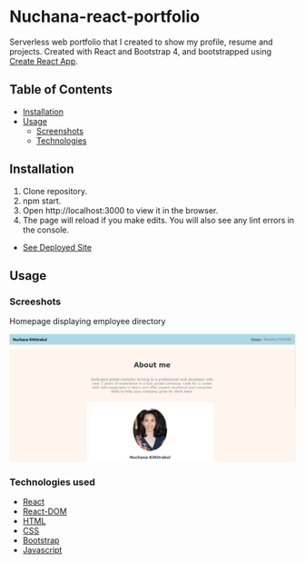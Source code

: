 # Nuchana-react-portfolio

Serverless web portfolio that I created to show my profile, resume and projects. Created with React and Bootstrap 4, and bootstrapped using [Create React App](https://github.com/facebookincubator/create-react-app).

## Table of Contents

* [Installation](#installation)
* [Usage](#usage)
    * [Screenshots](#screenshots)
    * [Technologies](#Technologies)


## Installation

1. Clone repository. 
2. npm start.
3. Open http://localhost:3000 to view it in the browser.
4. The page will reload if you make edits. You will also see any lint errors in the console.

* [See Deployed Site](https://nuchana.github.io/Nuchana-react-portfolio/)


## Usage

### Screeshots

Homepage displaying employee directory

![Site](public/homepage.PNG)


### Technologies used
* [React](https://reactjs.org/docs/getting-started.html)
* [React-DOM](https://reactjs.org/docs/react-dom.html)
* [HTML](https://developer.mozilla.org/en-US/docs/Web/HTML)
* [CSS](https://developer.mozilla.org/en-US/docs/Web/CSS)
* [Bootstrap](https://getbootstrap.com/)
* [Javascript](https://www.javascript.com/)




